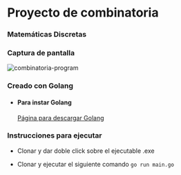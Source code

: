 # Proyecto de combinatoria

### Matemáticas Discretas

  

### Captura de pantalla

![combinatoria-program](https://imgur.com/4ASeX6X.png "Captura terminal windows")

  

### Creado con Golang

- #### Para instar Golang
  [Página para descargar Golang](https://golang.org/)

### Instrucciones para ejecutar

- Clonar y dar doble click sobre el ejecutable .exe

- Clonar y ejecutar el siguiente comando
```go run main.go```